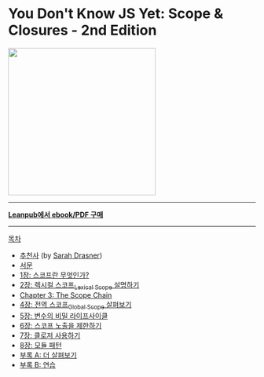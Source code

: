 # You Don't Know JS Yet: Scope & Closures - 2nd Edition

<img src="images/cover.png" width="300">

-----

**[Leanpub에서 ebook/PDF 구매](https://leanpub.com/ydkjsy-scope-closures)**

-----

[목차](toc.md)

* [추천사](foreword.md) (by [Sarah Drasner](https://sarah.dev/))
* [서문](../preface.md)
* [1장: 스코프란 무엇인가?](ch1.md)
* [2장: 렉시컬 스코프<sub>Lexical Scope</sub> 설명하기](ch2.md)
* [Chapter 3: The Scope Chain](ch3.md)
* [4장: 전역 스코프<sub>Global Scope</sub> 살펴보기](ch4.md)
* [5장: 변수의 비밀 라이프사이클](ch5.md)
* [6장: 스코프 노출을 제한하기](ch6.md)
* [7장: 클로저 사용하기](ch7.md)
* [8장: 모듈 패턴](ch8.md)
* [부록 A: 더 살펴보기](apA.md)
* [부록 B: 연습](apB.md)
